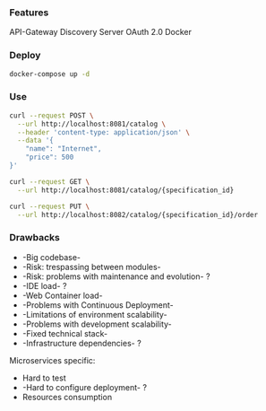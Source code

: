 ### Features

API-Gateway
Discovery Server
OAuth 2.0
Docker

### Deploy

```bash
docker-compose up -d

```

### Use

```bash
curl --request POST \
  --url http://localhost:8081/catalog \
  --header 'content-type: application/json' \
  --data '{
	"name": "Internet",
	"price": 500
}'
```

```bash
curl --request GET \
  --url http://localhost:8081/catalog/{specification_id}
```

```bash
curl --request PUT \
  --url http://localhost:8082/catalog/{specification_id}/order
```

### Drawbacks

- -Big codebase-
- -Risk: trespassing between modules-
- -Risk: problems with maintenance and evolution- ?
- -IDE load- ?
- -Web Container load-
- -Problems with Continuous Deployment- 
- -Limitations of environment scalability-
- -Problems with development scalability- 
- -Fixed technical stack-
- -Infrastructure dependencies- ?

Microservices specific:

- Hard to test
- -Hard to configure deployment- ?
- Resources consumption


